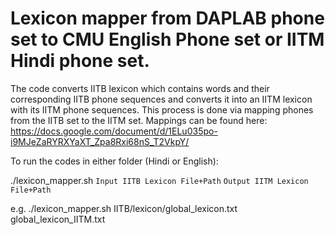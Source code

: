 # Lexicon mapper from DAPLAB phone set to CMU English Phone set or IITM Hindi phone set. 

The code converts IITB lexicon which contains words and their corresponding IITB phone sequences and converts it into an IITM lexicon with its IITM phone sequences. This process is done via mapping phones from the IITB set to the IITM set. Mappings can be found here: https://docs.google.com/document/d/1ELu035po-i9MJeZaRYRXYaXT_Zpa8Rxi68nS_T2VkpY/


To run the codes in either folder (Hindi or English):

./lexicon_mapper.sh `Input IITB Lexicon File+Path` `Output IITM Lexicon File+Path`

e.g. ./lexicon_mapper.sh IITB/lexicon/global_lexicon.txt global_lexicon_IITM.txt 
